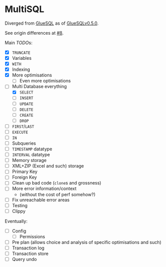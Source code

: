 # MultiSQL
Diverged from [GlueSQL](https://github.com/gluesql/gluesql) as of [GlueSQLv0.5.0](https://github.com/gluesql/gluesql/releases/tag/v0.5.0).

See origin differences at [#8](https://github.com/SyRis-Consulting/gluesql/pull/8).

Main *TODO*s:
- [x] `TRUNCATE`
- [x] Variables
- [x] `WITH`
- [x] Indexing
- [x] More optimisations
	- [ ] Even more optimisations
- [ ] Multi Database everything
	- [x] `SELECT`
	- [ ] `INSERT`
	- [ ] `UPDATE`
	- [ ] `DELETE`
	- [ ] `CREATE`
	- [ ] `DROP`
- [ ] `FIRST`/`LAST`
- [ ] `EXECUTE`
- [ ] `IN`
- [ ] Subqueries
- [ ] `TIMESTAMP` datatype
- [ ] `INTERVAL` datatype
- [ ] Memory storage
- [ ] XML+ZIP (Excel and such) storage
- [ ] Primary Key
- [ ] Foreign Key
- [ ] Clean up bad code (`clone`s and grossness)
- [ ] More error information/context
	- (without the cost of perf somehow?)
- [ ] Fix unreachable error areas
- [ ] Testing
- [ ] Clippy

Eventually:
- [ ] Config
	- [ ] Permissions
- [ ] Pre plan (allows choice and analysis of specific optimisations and such)
- [ ] Transaction log
- [ ] Transaction store
- [ ] Query undo
